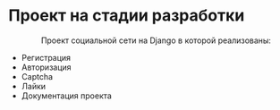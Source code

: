 <h1>Проект на стадии разработки</h1>

<ul>
    <p align="center">Проект социальной сети на Django в которой реализованы:</p>
    <li>Регистрация</li>
    <li>Авторизация</li>
    <li>Captcha</li>
    <li>Лайки</li>
    <li>Документация проекта</li>
</ul>
